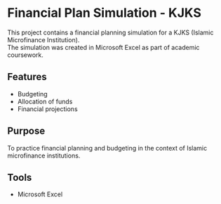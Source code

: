 # Financial Plan Simulation - KJKS

This project contains a financial planning simulation for a KJKS (Islamic Microfinance Institution).  
The simulation was created in Microsoft Excel as part of academic coursework.  

## Features
- Budgeting  
- Allocation of funds  
- Financial projections  

## Purpose
To practice financial planning and budgeting in the context of Islamic microfinance institutions.

## Tools
- Microsoft Excel
